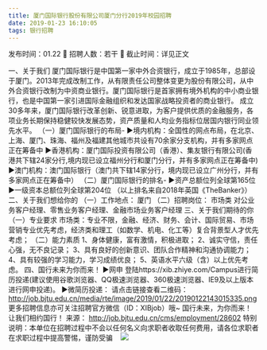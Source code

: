 ```yaml
---
title: 厦门国际银行股份有限公司厦门分行2019年校园招聘 
date: 2019-01-23 16:10:05
tags: 银行招聘
---
```

发布时间：01.22   🌟   招聘人数：若干   🌈   截止时间：详见正文
<!-- more -->
一、关于我们
厦门国际银行是中国第一家中外合资银行，成立于1985年，总部设于厦门。2013年完成改制工作，从有限责任公司整体变更为股份有限公司，从中外合资银行改制为中资商业银行。厦门国际银行是首家拥有境外机构的中小商业银行，也是中国第一家引进国际金融组织和发达国家战略投资者的商业银行。
成立30多年来，厦门国际银行改革创新、锐意进取，为客户提供优质的金融服务，各项业务长期保持稳健较快发展态势，资产质量和人均业务指标位居国内银行同业领先水平。
（一）厦门国际银行的布局-
▶境内机构：全国性的网点布局，在北京、上海、厦门、珠海、福州及福建其他城市共设有70余家分支机构，并有多家网点正在筹备中
▶香港机构：厦门国际投资有限公司（香港）、集友银行有限公司(香港共下辖24家分行,境内现已设立福州分行和厦门分行，并有多家网点正在筹备中)
▶澳门机构：澳门国际银行（澳门共下辖14家分行，境内现已设立广州分行，并有多家网点正在筹备中）
（二）厦门国际银行的排名-
▶资产总额位列全球第165位
▶一级资本总额位列全球第204位
（以上排名来自2018年英国《TheBanker》）
二、关于我们想给你的
（一）工作地点：
厦门
（二）招聘岗位：
市场类
对公业务客户经理、零售业务客户经理、金融市场业务客户经理
三、关于我们期待的你
（一）专业要求
市场类：专业不限，金融、经济、财务、会计、国际贸易、市场营销专业优先考虑，经济类和理工（如数学、机电、化工等）复合背景型人才优先考虑；
（二）能力素质
1、身体健康，富有激情，积极进取；
2、诚实守信，责任心强，无不良记录；
3、具有良好的创新意识、团队合作精神和沟通协调能力；
4、具有较强的学习能力，学习成绩优良；
5、英语水平六级（含）以上优先考虑。
四、国行未来为你而来！
▶网申
登陆https://xib.zhiye.com/Campus进行简历投递(建议使用谷歌浏览器、QQ极速浏览器、360极速浏览器、IE9及以上版本进行网申投递)。
▶微简历投递：
请点击链接查看二维码：
http://job.bjtu.edu.cn/media/rte/image/2019/01/22/20190122143015335.png
更多招聘信息亦可关注招聘官方微信（ID：XIBjob）哦~
国行未来，为你而来！
让我们相约国行！
来源：
http://job.bjtu.edu.cn/cms/employment/28602
特别说明：本单位在招聘过程中不会以任何名义向求职者收取任何费用，请各位求职者在求职过程中提高警惕，谨防受骗
 
 ![](https://cdn.weiweiblog.cn/20181015134814.png)